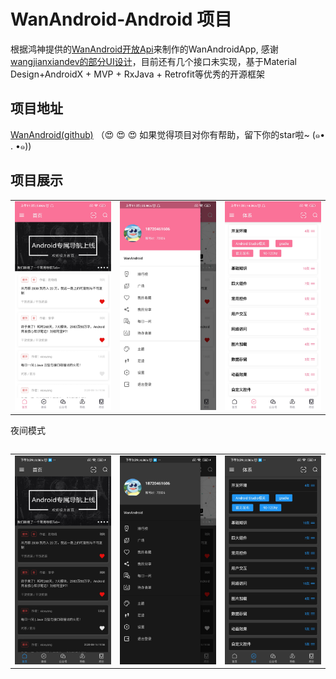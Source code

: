 # WanAndroid-Android 项目
根据鸿神提供的[WanAndroid开放Api](https://www.wanandroid.com/)来制作的WanAndroidApp, 感谢[wangjianxiandev的部分UI设计](https://github.com/wangjianxiandev/WanAndroidMvvm)，目前还有几个接口未实现，基于Material Design+AndroidX + MVP + RxJava + Retrofit等优秀的开源框架

## 项目地址
[WanAndroid(github)](https://github.com/lixiongh-hou/WanAndroid)  （:heart_eyes: ️:heart_eyes: ️:heart_eyes: ️如果觉得项目对你有帮助，留下你的star啦~ (๑• . •๑))

## 项目展示
<table>
    <tr>
        <td ><center><img src="https://github.com/lixiongh-hou/WanAndroid/blob/master/image/image1.jpg?x-oss-process=image/watermark,type_ZmFuZ3poZW5naGVpdGk,shadow_10,text_aHR0cHM6Ly9ibG9nLmNzZG4ubmV0L3FxXzM5NDI0MTQz,size_16,color_FFFFFF,t_70"></center></td>
        <td ><center><img src="https://github.com/lixiongh-hou/WanAndroid/blob/master/image/iamge2.jpg?x-oss-process=image/watermark,type_ZmFuZ3poZW5naGVpdGk,shadow_10,text_aHR0cHM6Ly9ibG9nLmNzZG4ubmV0L3FxXzM5NDI0MTQz,size_16,color_FFFFFF,t_70"></center></td>
        <td ><center><img src="https://github.com/lixiongh-hou/WanAndroid/blob/master/image/image3.jpg?x-oss-process=image/watermark,type_ZmFuZ3poZW5naGVpdGk,shadow_10,text_aHR0cHM6Ly9ibG9nLmNzZG4ubmV0L3FxXzM5NDI0MTQz,size_16,color_FFFFFF,t_70"></center></td>
    </tr>
</table>
<table>

夜间模式
<table>
    <tr>
        <td ><center><img src="https://github.com/lixiongh-hou/WanAndroid/blob/master/image/image4.jpg?x-oss-process=image/watermark,type_ZmFuZ3poZW5naGVpdGk,shadow_10,text_aHR0cHM6Ly9ibG9nLmNzZG4ubmV0L3FxXzM5NDI0MTQz,size_16,color_FFFFFF,t_70"></center></td>
        <td ><center><img src="https://github.com/lixiongh-hou/WanAndroid/blob/master/image/image5.jpg?x-oss-process=image/watermark,type_ZmFuZ3poZW5naGVpdGk,shadow_10,text_aHR0cHM6Ly9ibG9nLmNzZG4ubmV0L3FxXzM5NDI0MTQz,size_16,color_FFFFFF,t_70"></center></td>
        <td ><center><img src="https://github.com/lixiongh-hou/WanAndroid/blob/master/image/image6.jpg?x-oss-process=image/watermark,type_ZmFuZ3poZW5naGVpdGk,shadow_10,text_aHR0cHM6Ly9ibG9nLmNzZG4ubmV0L3FxXzM5NDI0MTQz,size_16,color_FFFFFF,t_70"></center></td>
    </tr>
</table>
<table>
